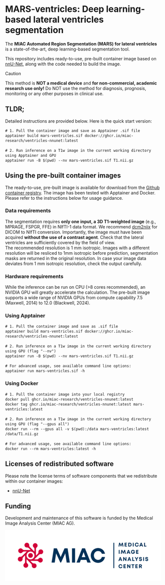 # MARS-ventricles: Deep learning-based lateral ventricles segmentation

The **MIAC Automated Region Segmentation (MARS) for lateral ventricles** is a state-of-the-art, deep learning-based segmentation tool.

This repository includes ready-to-use, pre-built container image based on [nnU-Net](https://github.com/MIC-DKFZ/nnUNet), along with the code needed to build the image.

> [!CAUTION]
> This method is **NOT a medical device** and **for non-commercial, academic research use only!** 
> Do NOT use the method for diagnosis, prognosis, monitoring or any other purposes in clinical use.

## TLDR;

Detailed instructions are provided below. Here is the quick start version:

```shell
# 1. Pull the container image and save as Apptainer .sif file 
apptainer build mars-ventricles.sif docker://ghcr.io/miac-research/ventricles-nnunet:latest

# 2. Run inference on a T1w image in the current working directory using Apptainer and GPU
apptainer run -B $(pwd) --nv mars-ventricles.sif T1.nii.gz
```

## Using the pre-built container images

The ready-to-use, pre-built image is available for download from the [Github container registry](https://github.com/miac-research/MARS-ventricles/packages). The image has been tested with Apptainer and Docker. Please refer to the instructions below for usage guidance.


### Data requirements

The segmentation requires **only one input, a 3D T1-weighted image** (e.g., MPRAGE, FSPGR, FFE) in NIfTI-1 data format. We recommend [dcm2niix](https://github.com/rordenlab/dcm2niix) for DICOM to NIfTI conversion. Importantly, the image must have been acquired **without the use of a contrast agent**. Check that the lateral ventricles are sufficiently covered by the field of view.  
The recommended resolution is 1 mm isotropic. Images with a different resolution will be resliced to 1mm isotropic before prediction, segmentation masks are returned in the original resolution. In case your image data deviates from 1 mm isotropic resolution, check the output carefully.

### Hardware requirements

While the inference can be run on CPU (>8 cores recommended), an NVIDIA GPU will greatly accelerate the calculation. The pre-built image supports a wide range of NVIDIA GPUs from compute capability 7.5 (Maxwell, 2014) to 12.0 (Blackwell, 2024).

### Using Apptainer

```shell
# 1. Pull the container image and save as .sif file 
apptainer build mars-ventricles.sif docker://ghcr.io/miac-research/ventricles-nnunet:latest

# 2. Run inference on a T1w image in the current working directory using GPU (flag "--nv")
apptainer run -B $(pwd) --nv mars-ventricles.sif T1.nii.gz

# For advanced usage, see available command line options:
apptainer run mars-ventricles.sif -h
```

### Using Docker

```shell
# 1. Pull the container image into your local registry
docker pull ghcr.io/miac-research/ventricles-nnunet:latest
docker tag ghcr.io/miac-research/ventricles-nnunet:latest mars-ventricles:latest

# 2. Run inference on a T1w image in the current working directory using GPU (flag "--gpus all")
docker run --rm --gpus all -v $(pwd):/data mars-ventricles:latest /data/T1.nii.gz

# For advanced usage, see available command line options:
docker run --rm mars-ventricles:latest -h
```

## Licenses of redistributed software

Please note the license terms of software components that we redistribute within our container images:

- [nnU-Net](https://github.com/MIC-DKFZ/nnUNet?tab=Apache-2.0-1-ov-file)

## Funding

Development and maintenance of this software is funded by the Medical Image Analysis Center (MIAC AG).

![MIAC Logo](images/miaclogo@2x.png)
